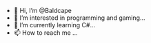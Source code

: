 - 👋 Hi, I’m @Baldcape
- 👀 I’m interested in programming and gaming...
- 🌱 I’m currently learning C#...
- 📫 How to reach me ...

<!---
Baldcape/Baldcape is a ✨ special ✨ repository because its `README.md` (this file) appears on your GitHub profile.
You can click the Preview link to take a look at your changes.
--->
